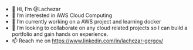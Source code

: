 - 👋 Hi, I’m @Lachezar
- 👀 I’m interested in AWS Cloud Computing
- 🌱 I’m currently working on a AWS project and learning docker
- 💞️ I’m looking to collaborate on any cloud related projects so I can build a portfolio and gain hands on experience.
- 📫 Reach me on https://www.linkedin.com/in/lachezar-gergov/
<!---
Lucho88/Lucho88 is a ✨ special ✨ repository because its `README.md` (this file) appears on your GitHub profile.
